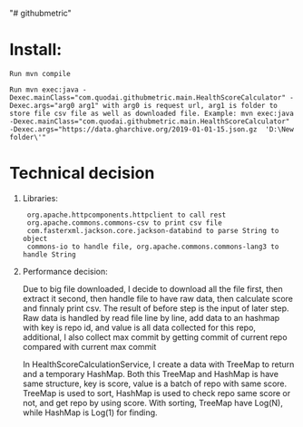 "# githubmetric" 
# Install:
	Run mvn compile

	Run mvn exec:java -Dexec.mainClass="com.quodai.githubmetric.main.HealthScoreCalculator" -Dexec.args="arg0 arg1" with arg0 is request url, arg1 is folder to store file csv file as well as downloaded file. Example: mvn exec:java -Dexec.mainClass="com.quodai.githubmetric.main.HealthScoreCalculator" -Dexec.args="https://data.gharchive.org/2019-01-01-15.json.gz  'D:\New folder\'"
# Technical decision
1. Libraries:

		org.apache.httpcomponents.httpclient to call rest
		org.apache.commons.commons-csv to print csv file
		com.fasterxml.jackson.core.jackson-databind to parse String to object
		commons-io to handle file, org.apache.commons.commons-lang3 to handle String
2. Performance decision:
 
   Due to big file downloaded, I decide to download all the file first, then extract it second, then handle file to have raw data, then calculate score and finnaly print csv. The result of before step is the input of later step.
   Raw data is handled by read file line by line, add data to an hashmap with key is repo id, and value is all data collected for this repo, additional, I also collect max commit by getting commit of current repo compared with current max commit
   
   In HealthScoreCalculationService, I create a data with TreeMap to return and a temporary HashMap. Both this TreeMap and HashMap is have same structure, key is score, value is a batch of repo with same score. TreeMap is used to sort, HashMap is used to check repo same score or not, and get repo by using score. With sorting, TreeMap have Log(N), while HashMap is Log(1) for finding. 
   
